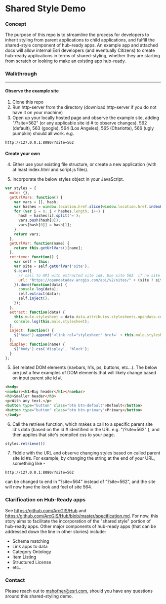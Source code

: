 # Shared Style Demo

### Concept
The purpose of this repo is to streamline the process for developers to inherit styling from parent applications to child applications, and fulfill the shared-style component of hub-ready apps. An example app and attached docs will allow internal Esri developers (and eventually Citizens) to create hub-ready applications in terms of shared-styling, whether they are starting from scratch or looking to make an existing app hub-ready.

### Walkthrough
---
#### Observe the example site
1. Clone this repo
2. Run http-server from the directory (download http-server if you do not have it on your machine)
3. Open up your locally hosted page and observe the example site, adding "/?site=562" (or any applicable site id # to observe changes). 562 (default), 563 (google), 564 (Los Angeles), 565 (Charlotte), 566 (ugly pumpkin) should all work.
e.g.
```
http://127.0.0.1:8080/?site=562
```

#### Create your own
4. Either use your existing file structure, or create a new application (with at least index.html and script.js files).

5. Incorporate the below styles object in your JavaScript.

  ```javascript
  var styles = {
    mule: {},
    getUrlVars: function() {
      var vars = [], hash;
      var hashes = window.location.href.slice(window.location.href.indexOf('?') + 1).split('&');
      for (var i = 0; i < hashes.length; i++) {
        hash = hashes[i].split('=');
        vars.push(hash[0]);
        vars[hash[0]] = hash[1];
      }
      return vars;
    },
    getUrlVar: function(name) {
      return this.getUrlVars()[name];
    },
    retrieve: function() {
      var self = this;
      var site = self.getUrlVar('site');
      $.ajax({
        // call to API with extracted site id#. Use site 562  if no site id in URL.
        url: "https://opendatadev.arcgis.com/api/v2/sites/" + (site ? site : "562") + "?fields[sites]=stylesheets"
      }).done(function(data) {
        console.log(data);
        self.extract(data);
        self.inject();
      });
    },
    extract: function(data) {
      this.mule.stylesheet = data.data.attributes.stylesheets.opendata.current;
      console.log(this.mule.stylesheet);
    },
    inject: function() {
      $('head').append('<link rel="stylesheet" href=' + this.mule.stylesheet + ' type="text/css" />');
    },
    display: function(name) {
      $('body').css('display', 'block');
    }
  };
  ```

5. Set related DOM elements (navbars, h1s, ps, buttons, etc...). The below are just a few examples of DOM elements that will likely change based on input parent site id #.
```html
<body>
<navbar><h1>Big header</h1></navbar>
<h3>Smaller header</h3>
<p>With any text.</p>
<button type="button" class="btn btn-default">Default</button>
<button type="button" class="btn btn-primary">Primary</button>
</body>
```

6. Call the retrieve function, which makes a call to a specific parent site id's data (based on the id # identified in the URL e.g. "/?site=562" ), and then applies that site's compiled css to your page.
```javascript
styles.retrieve())
```

7. Fiddle with the URL and observe changing styles based on called parent site id #s. For example, by changing the string at the end of your URL, something like -
```
http://127.0.0.1:8080/?site=562
```
can be changed to end in "?site=564" instead of "?site=562", and the site will now have the look and feel of site 564.

### Clarification on Hub-Ready apps
See https://github.com/ArcGIS/Hub and https://github.com/ArcGIS/Hub/blob/master/specification.md.
For now, this story aims to facilitate the incorporation of the "shared style" portion of hub-ready apps. Other major components of hub-ready apps (that can be addressed down the line in other stories) include:
- Schema matching
- Link apps to data
- Category Ontology
- Item Listing
- Structured License
- etc...

### Contact
Please reach out to mshofner@esri.com, should you have any questions around this shared-styling demo.
